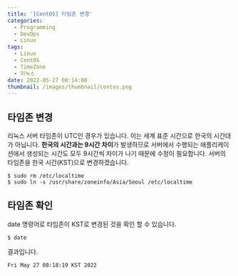 ```yaml
---
title: '[CentOS] 타임존 변경'
categories:
  - Programming
  - DevOps
  - Linux
tags:
  - Linux
  - CentOS
  - TimeZone
  - 리눅스
date: 2022-05-27 08:14:00
thumbnail: /images/thumbnail/centos.png
---
```


## 타임존 변경

리눅스 서버 타임존이 UTC인 경우가 있습니다. 이는 세계 표준 시간으로 한국의 시간대가 아닙니다. **한국의 시간과는 9시간 차이**가 발생하므로 서버에서 수행되는 애플리케이션에서 생성되는 시간도 모두 9시간씩 차이가 나기 때문에 수정이 필요합니다. 서버의 타임존을 한국 시간(KST)으로 변경하겠습니다.

```shell
$ sudo rm /etc/localtime
$ sudo ln -s /usr/share/zoneinfo/Asia/Seoul /etc/localtime
```

## 타임존 확인

date 명령어로 타임존이 KST로 변경된 것을 확인 할 수 있습니다.

```shell
$ date
```

결과입니다.

```shell
Fri May 27 08:18:19 KST 2022
```
